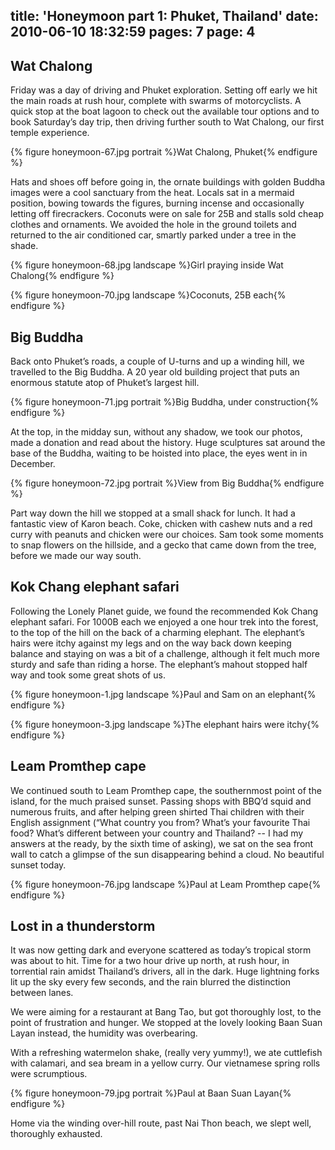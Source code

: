 title: 'Honeymoon part 1: Phuket, Thailand'
date: 2010-06-10 18:32:59
pages: 7
page: 4
---

## Wat Chalong

Friday was a day of driving and Phuket exploration. Setting off early we hit the main roads at rush hour, complete with swarms of motorcyclists. A quick stop at the boat lagoon to check out the available tour options and to book Saturday’s day trip, then driving further south to Wat Chalong, our first temple experience.

{% figure honeymoon-67.jpg portrait %}Wat Chalong, Phuket{% endfigure %}

Hats and shoes off before going in, the ornate buildings with golden Buddha images were a cool sanctuary from the heat. Locals sat in a mermaid position, bowing towards the figures, burning incense and occasionally letting off firecrackers. Coconuts were on sale for 25B and stalls sold cheap clothes and ornaments. We avoided the hole in the ground toilets and returned to the air conditioned car, smartly parked under a tree in the shade.

{% figure honeymoon-68.jpg landscape %}Girl praying inside Wat Chalong{% endfigure %}

{% figure honeymoon-70.jpg landscape %}Coconuts, 25B each{% endfigure %}

## Big Buddha

Back onto Phuket’s roads, a couple of U-turns and up a winding hill, we travelled to the Big Buddha. A 20 year old building project that puts an enormous statute atop of Phuket’s largest hill.

{% figure honeymoon-71.jpg portrait %}Big Buddha, under construction{% endfigure %}

At the top, in the midday sun, without any shadow, we took our photos, made a donation and read about the history. Huge sculptures sat around the base of the Buddha, waiting to be hoisted into place, the eyes went in in December.

{% figure honeymoon-72.jpg portrait %}View from Big Buddha{% endfigure %}

Part way down the hill we stopped at a small shack for lunch. It had a fantastic view of Karon beach. Coke, chicken with cashew nuts and a red curry with peanuts and chicken were our choices. Sam took some moments to snap flowers on the hillside, and a gecko that came down from the tree, before we made our way south.

## Kok Chang elephant safari

Following the Lonely Planet guide, we found the recommended Kok Chang elephant safari. For 1000B each we enjoyed a one hour trek into the forest, to the top of the hill on the back of a charming elephant. The elephant’s hairs were itchy against my legs and on the way back down keeping balance and staying on was a bit of a challenge, although it felt much more sturdy and safe than riding a horse. The elephant’s mahout stopped half way and took some great shots of us.

{% figure honeymoon-1.jpg landscape %}Paul and Sam on an elephant{% endfigure %}

{% figure honeymoon-3.jpg landscape %}The elephant hairs were itchy{% endfigure %}

## Leam Promthep cape

We continued south to Leam Promthep cape, the southernmost point of the island, for the much praised sunset. Passing shops with BBQ’d squid and numerous fruits, and after helping green shirted Thai children with their English assignment (“What country you from? What’s your favourite Thai food? What’s different between your country and Thailand? -- I had my answers at the ready, by the sixth time of asking), we sat on the sea front wall to catch a glimpse of the sun disappearing behind a cloud. No beautiful sunset today.

{% figure honeymoon-76.jpg landscape %}Paul at Leam Promthep cape{% endfigure %}

## Lost in a thunderstorm

It was now getting dark and everyone scattered as today’s tropical storm was about to hit. Time for a two hour drive up north, at rush hour, in torrential rain amidst Thailand’s drivers, all in the dark. Huge lightning forks lit up the sky every few seconds, and the rain blurred the distinction between lanes.

We were aiming for a restaurant at Bang Tao, but got thoroughly lost, to the point of frustration and hunger. We stopped at the lovely looking Baan Suan Layan instead, the humidity was overbearing.

With a refreshing watermelon shake, (really very yummy!), we ate cuttlefish with calamari, and sea bream in a yellow curry. Our vietnamese spring rolls were scrumptious.

{% figure honeymoon-79.jpg portrait %}Paul at Baan Suan Layan{% endfigure %}

Home via the winding over-hill route, past Nai Thon beach, we slept well, thoroughly exhausted.
